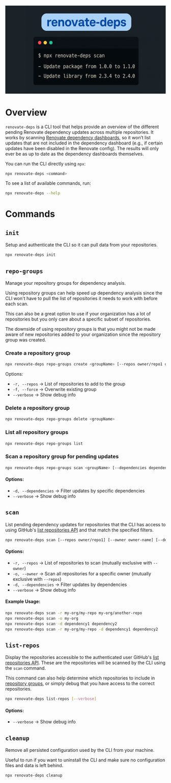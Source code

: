 <p align="center">
  <img width="600" src="./hero.png" alt="Hero Image">
</p>

# Overview

`renovate-deps` is a CLI tool that helps provide an overview of the different pending Renovate dependency updates across multiple repositories. It works by scanning [Renovate dependency dashboards](https://docs.renovatebot.com/key-concepts/dashboard/), so it won’t list updates that are not included in the dependency dashboard (e.g., if certain updates have been disabled in the Renovate config). The results will only ever be as up to date as the dependency dashboards themselves.

You can run the CLI directly using `npx`:

```sh
npx renovate-deps <command>
```

To see a list of available commands, run:

```sh
npx renovate-deps --help
```

# Commands

## `init`

Setup and authenticate the CLI so it can pull data from your repositories.

```sh
npx renovate-deps init
```

## `repo-groups`

Manage your repository groups for dependency analysis.

Using repository groups can help speed up dependency analysis since the CLI won't have to pull the list of repositories it needs to work with before each scan.

This can also be a great option to use if your organization has a lot of repositories but you only care about a specific subset of repositories.

The downside of using repository groups is that you might not be made aware of new repositories added to your organization since the repository group was created.

### Create a repository group

```sh
npx renovate-deps repo-groups create <groupName> [--repos owner/repo1 owner/repo2] [--force] [--verbose]
```

Options:

- `-r, --repos` → List of repositories to add to the group
- `-f, --force` → Overwrite existing group
- `--verbose` → Show debug info

### Delete a repository group

```sh
npx renovate-deps repo-groups delete <groupName>
```

### List all repository groups

```sh
npx renovate-deps repo-groups list
```

### Scan a repository group for pending updates

```sh
npx renovate-deps repo-groups scan <groupName> [--dependencies dependency1 dependency2] [--verbose]
```

#### Options:

- `-d, --dependencies` → Filter updates by specific dependencies
- `--verbose` → Show debug info

## `scan`

List pending dependency updates for repositories that the CLI has access to using GitHub's [list repositories API](https://octokit.github.io/rest.js/v21/#repos-list-for-authenticated-user) and that match the specified filters.

```sh
npx renovate-deps scan [--repos owner/repo1] [--owner owner-name] [--dependencies dependency1 dependency2] [--verbose]
```

#### Options:

- `-r, --repos` → List of repositories to scan (mutually exclusive with `--owner`)
- `-o, --owner` → Scan all repositories for a specific owner (mutually exclusive with `--repos`)
- `-d, --dependencies` → Filter updates by dependencies
- `--verbose` → Show debug info

#### Example Usage:

```sh
npx renovate-deps scan -r my-org/my-repo my-org/another-repo
npx renovate-deps scan -o my-org
npx renovate-deps scan -d dependency1 dependency2
npx renovate-deps scan -r my-org/my-repo -d dependency1 dependency2
```

## `list-repos`

Display the repositories accessible to the authenticated user GitHub's [list repositories API](https://octokit.github.io/rest.js/v21/#repos-list-for-authenticated-user). These are the repositories will be scanned by the CLI using the `scan` command.

This command can also help determine which repositories to include in [repository groups](#repo-groups), or simply debug that you have access to the correct repositories.

```sh
npx renovate-deps list-repos [--verbose]
```

#### Options:

- `--verbose` → Show debug info

## `cleanup`

Remove all persisted configuration used by the CLI from your machine.

Useful to run if you want to uninstall the CLI and make sure no configuration files and data is left behind.

```sh
npx renovate-deps cleanup
```
